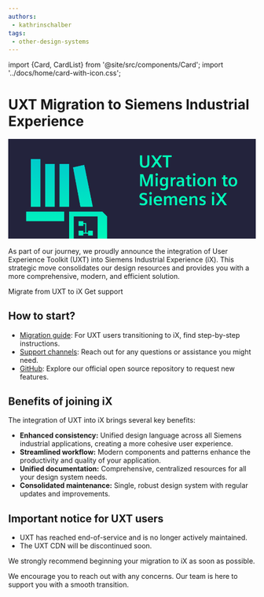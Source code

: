 ```yaml
---
authors:
 - kathrinschalber
tags:
 - other-design-systems
---
```

import {Card, CardList} from '@site/src/components/Card';
import '../docs/home/card-with-icon.css';

# UXT Migration to Siemens Industrial Experience

![banner](./2025_uxt.png)

As part of our journey, we proudly announce the integration of User Experience Toolkit (UXT) into Siemens Industrial Experience (iX). This strategic move consolidates our design resources and provides you with a more comprehensive, modern, and efficient solution.

<CardList>
 <Card link="home/migrate/uxt">Migrate from UXT to iX</Card>
 <Card link="support/contact-us">Get support</Card>
</CardList>

<!-- truncate -->

## How to start?

- [Migration guide](../docs/home/migration/uxt.md): For UXT users transitioning to iX, find step-by-step instructions.
- [Support channels](../home/support/contact-us): Reach out for any questions or assistance you might need.
- [GitHub](https://github.com/siemens/ix/issues): Explore our official open source repository to request new features.

## Benefits of joining iX

The integration of UXT into iX brings several key benefits:

- **Enhanced consistency:** Unified design language across all Siemens industrial applications, creating a more cohesive user experience.
- **Streamlined workflow:** Modern components and patterns enhance the productivity and quality of your application.
- **Unified documentation:** Comprehensive, centralized resources for all your design system needs.
- **Consolidated maintenance:** Single, robust design system with regular updates and improvements.

## Important notice for UXT users

- UXT has reached end-of-service and is no longer actively maintained.
- The UXT CDN will be discontinued soon.

We strongly recommend beginning your migration to iX as soon as possible.

We encourage you to reach out with any concerns. Our team is here to support you with a smooth transition.